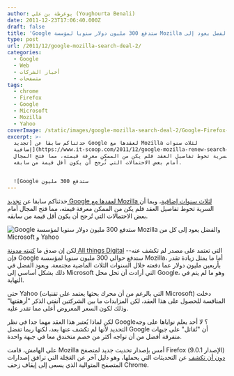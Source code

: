 ```yaml
---
author: يوغرطة بن علي (Youghourta Benali)
date: 2011-12-23T17:06:40.000Z
draft: false
title: 'Google ستدفع 300 مليون دولار سنويا لمؤسسة Mozilla والفضل يعود إلى Microsoft  '
type: post
url: /2011/12/google-mozilla-search-deal-2/
categories:
  - Google
  - Web
  - أخبار الشركات
  - متصفحات
tags:
  - chrome
  - Firefox
  - Google
  - Microsoft
  - Mozilla
  - Yahoo
coverImage: /static/images/google-mozilla-search-deal-2/Google-Firefox-Logo.png
excerpt: >-
  حدثناكم سابقا عن [تجديد Google لعقدها مع Mozilla لثلاث سنوات
  إضافية](https://www.it-scoop.com/2011/12/google-mozilla-renew-search-deal/)،
  وبما أن السرية تحوط تفاصيل العقد فلم يكن من الممكن معرفة قيمته، مما فتح المجال
  أمام بعض الاحتمالات التي تُرجح أن يكون أقل قيمة من سابقه.


  ![Google ستدفع 300 مليون
---
```

حدثناكم سابقا عن [تجديد Google لعقدها مع Mozilla لثلاث سنوات إضافية](https://www.it-scoop.com/2011/12/google-mozilla-renew-search-deal/)، وبما أن السرية تحوط تفاصيل العقد فلم يكن من الممكن معرفة قيمته، مما فتح المجال أمام بعض الاحتمالات التي تُرجح أن يكون أقل قيمة من سابقه.

![Google ستدفع 300 مليون دولار سنويا لمؤسسة Mozilla والفضل يعود إلى كل من Microsoft و Yahoo](/static/images/google-mozilla-search-deal-2/Google-Firefox-Logo.png)

لكن إن صدق ما [كتبته مدونة All things Digital](http://allthingsd.com/20111222/google-will-pay-mozilla-almost-300m-per-year-in-search-deal-besting-microsoft-and-yahoo/) -التي تعتمد على مصدر لم تكشف عنه- فإن Google ستدفع حوالي 300 مليون سنويا لمؤسسة Mozilla، أما ما يمثل زيادة تقدر بأربعين مليون دولار عما دفعته خلال السنوات الثلاث الماضية مجتمعة. ويعود الفضل في ذلك بشكل أساسي إلى Microsoft التي أرادت أن تحل محل Google، وهو ما لم يتم في النهاية.

حتى Yahoo (التي بالرغم من أن محرك بحثها يعتمد على تقنيات Microsoft) دخلت المنافسة للحصول على هذا العقد، لكن المزايدات ما بين الشركتين آنفتي الذكر "أرهقتها" وذلك لكون السعر المعروض أعلى مما تقدر عليه.

لكن لماذا يُعتبر هذا العقد مهما جدا في نظر Google؟ لا أحد يعلم نواياها على وجه التحديد لأنها لم تكشف عنها بعد، لكنها ربما تفضل Google أن "تُقاتل" على جبهات متفرقة أفضل من أن تواجه أكثر من خصم متخندق معا في جبهة واحدة.

على الهامش، قامت Mozilla أمس بإصدار تحديث جديد لمتصفح Firefox (الإصدار 9.0.1)  [دون أن تكشف](https://twitter.com/#!/djug/status/149956456937046016) عن التحديثات التي يحملها، وهو دليل آخر عن العَجَلة التي ترافق إصدارات المتصفح المتوالية الذي يسعى إلى إيقاف زحف Chrome.
